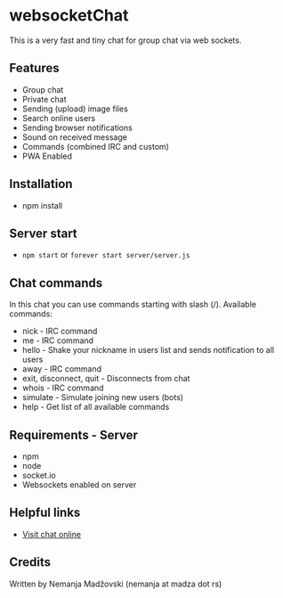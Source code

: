 # websocketChat
This is a very fast and tiny chat for group chat via web sockets.

## Features
* Group chat
* Private chat
* Sending (upload) image files
* Search online users
* Sending browser notifications
* Sound on received message
* Commands (combined IRC and custom)
* PWA Enabled

## Installation
* npm install

## Server start
* `npm start` or `forever start server/server.js`

## Chat commands
In this chat you can use commands starting with slash (/).
Available commands:
* nick - IRC command
* me - IRC command
* hello - Shake your nickname in users list and sends notification to all users
* away - IRC command
* exit, disconnect, quit - Disconnects from chat
* whois - IRC command
* simulate - Simulate joining new users (bots)
* help - Get list of all available commands

## Requirements - Server
* npm
* node
* socket.io
* Websockets enabled on server

## Helpful links
* [Visit chat online](https://chat.madza.rs)

## Credits
Written by Nemanja Madžovski (nemanja at madza dot rs)